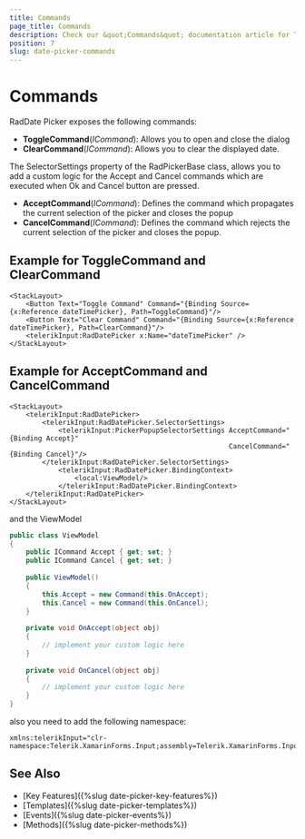 ```yaml
---
title: Commands
page_title: Commands
description: Check our &quot;Commands&quot; documentation article for Telerik DatePicker for Xamarin control.
position: 7
slug: date-picker-commands
---
```


# Commands

RadDate Picker exposes the following commands:

* **ToggleCommand**(*ICommand*): Allows you to open and close the dialog
* **ClearCommand**(*ICommand*): Allows you to clear the displayed date.

The SelectorSettings property of the RadPickerBase class, allows you to add a custom logic for the Accept and Cancel commands which are executed when Ok and Cancel button are pressed. 

* **AcceptCommand**(*ICommand*): Defines the command which propagates the current selection of the picker and closes the popup 
* **CancelCommand**(*ICommand*): Defines the command which rejects the current selection of the picker and closes the popup.

## Example for ToggleCommand and ClearCommand

```XAML
<StackLayout>
	<Button Text="Toggle Command" Command="{Binding Source={x:Reference dateTimePicker}, Path=ToggleCommand}"/>
	<Button Text="Clear Command" Command="{Binding Source={x:Reference dateTimePicker}, Path=ClearCommand}"/>
	<telerikInput:RadDatePicker x:Name="dateTimePicker" />
</StackLayout>
```

## Example for AcceptCommand and CancelCommand

```XAML
<StackLayout>
    <telerikInput:RadDatePicker>
        <telerikInput:RadDatePicker.SelectorSettings>
            <telerikInput:PickerPopupSelectorSettings AcceptCommand="{Binding Accept}" 
                                                      CancelCommand="{Binding Cancel}"/>
        </telerikInput:RadDatePicker.SelectorSettings>
            <telerikInput:RadDatePicker.BindingContext>
                <local:ViewModel/>
            </telerikInput:RadDatePicker.BindingContext>
    </telerikInput:RadDatePicker>
</StackLayout>
```

and the ViewModel

```C#
public class ViewModel
{
    public ICommand Accept { get; set; }
    public ICommand Cancel { get; set; }
	
    public ViewModel()
    {
        this.Accept = new Command(this.OnAccept);
        this.Cancel = new Command(this.OnCancel);
    }
	
    private void OnAccept(object obj)
    {
        // implement your custom logic here
    }
	
    private void OnCancel(object obj)
    {
        // implement your custom logic here
    }
}
```

also you need to add the following namespace:

```XAML
xmlns:telerikInput="clr-namespace:Telerik.XamarinForms.Input;assembly=Telerik.XamarinForms.Input"
```

## See Also

- [Key Features]({%slug date-picker-key-features%})
- [Templates]({%slug date-picker-templates%})
- [Events]({%slug date-picker-events%})
- [Methods]({%slug date-picker-methods%})